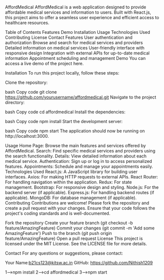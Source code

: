 AffordMedical
AffordMedical is a web application designed to provide affordable medical services and information to users. Built with React.js, this project aims to offer a seamless user experience and efficient access to healthcare resources.

Table of Contents
Features
Demo
Installation
Usage
Technologies Used
Contributing
License
Contact
Features
User authentication and authorization
Browse and search for medical services and providers
Detailed information on medical services
User-friendly interface with responsive design
Integration with external APIs for up-to-date medical information
Appointment scheduling and management
Demo
You can access a live demo of the project here.

Installation
To run this project locally, follow these steps:

Clone the repository:

bash
Copy code
git clone https://github.com/yourusername/affordmedical.git
Navigate to the project directory:

bash
Copy code
cd affordmedical
Install the dependencies:

bash
Copy code
npm install
Start the development server:

bash
Copy code
npm start
The application should now be running on http://localhost:3000.

Usage
Home Page: Browse the main features and services offered by AffordMedical.
Search: Find specific medical services and providers using the search functionality.
Details: View detailed information about each medical service.
Authentication: Sign up or log in to access personalized features.
Appointments: Schedule and manage your appointments easily.
Technologies Used
React.js: A JavaScript library for building user interfaces.
Axios: For making HTTP requests to external APIs.
React Router: For handling navigation within the application.
Redux: For state management.
Bootstrap: For responsive design and styling.
Node.js: For the backend server (if applicable).
Express.js: For handling backend routes (if applicable).
MongoDB: For database management (if applicable).
Contributing
Contributions are welcome! Please fork the repository and create a pull request with your changes. Ensure that your code follows the project's coding standards and is well-documented.

Fork the repository
Create your feature branch (git checkout -b feature/AmazingFeature)
Commit your changes (git commit -m 'Add some AmazingFeature')
Push to the branch (git push origin feature/AmazingFeature)
Open a pull request
License
This project is licensed under the MIT License. See the LICENSE file for more details.

Contact
For any questions or suggestions, please contact:

Your Name:b21cs123@kitsw.ac.in
GitHub: https://github.com/Nithish1209


1-->npm install
2-->cd affordmedical
3-->npm start

